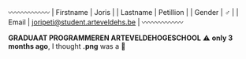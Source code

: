 

:wavy_dash::wavy_dash::wavy_dash::wavy_dash::wavy_dash::wavy_dash:
| Firstname | Joris                               |
| Lastname  | Petillion                           |
| Gender    | :male_sign:                         |
| Email     | joripeti@student.arteveldehs.be     |
:wavy_dash::wavy_dash::wavy_dash::wavy_dash::wavy_dash::wavy_dash:

**GRADUAAT PROGRAMMEREN ARTEVELDEHOGESCHOOL**
:warning: **only 3 months ago**, I thought **.png** was a :penguin: